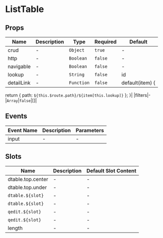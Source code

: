 # ListTable

## Props

<!-- @vuese:ListTable:props:start -->

|Name|Description|Type|Required|Default|
|---|---|---|---|---|
|crud|-|`Object`|`true`|-|
|http|-|`Boolean`|`false`|-|
|navigable|-|`Boolean`|`false`|-|
|lookup|-|`String`|`false`|id|
|detailLink|-|`Function`|`false`|default(item) {
  return {
    path: `${this.$route.path}/${item[this.lookup]}`
  };
}|
|filters|-|`Array`|`false`|[]|

<!-- @vuese:ListTable:props:end -->


## Events

<!-- @vuese:ListTable:events:start -->

|Event Name|Description|Parameters|
|---|---|---|
|input|-|-|

<!-- @vuese:ListTable:events:end -->


## Slots

<!-- @vuese:ListTable:slots:start -->

|Name|Description|Default Slot Content|
|---|---|---|
|dtable.top.center|-|-|
|dtable.top.under|-|-|
|`dtable.${slot}`|-|-|
|`dtable.${slot}`|-|-|
|`qedit.${slot}`|-|-|
|`qedit.${slot}`|-|-|
|length|-|-|

<!-- @vuese:ListTable:slots:end -->


